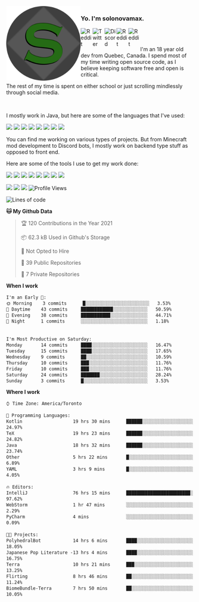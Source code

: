 <img align="left" alt="Avatar" width="200px" src="https://raw.githubusercontent.com/solonovamax/solonovamax/main/solonovamax-circle.png" />

### Yo. I'm solonovamax.

<a href="https://gitlab.com/solonovamax">
    <img align="left" alt="Reddit" width="32px" src="https://img.icons8.com/color/2x/gitlab.png">
</a>

<a href="https://twitter.com/solonovamax">
    <img align="left" alt="Twitter" width="32px" src="https://img.icons8.com/color/2x/twitter.png">
</a>

<a href="https://discord.gg/YFSQ4cF">
    <img align="left" alt="Discord" width="32px" src="https://img.icons8.com/color/2x/discord-logo.png">
</a>

<!-- <a href="https://twitch.tv/solonovamax">
    <img align="left" alt="Twitch" width="32px" src="https://img.icons8.com/color/2x/twitch.png">
</a> -->

<a href="https://reddit.com/u/solonovamax">
    <img align="left" alt="Reddit" width="32px" src="https://img.icons8.com/color/2x/reddit.png">
</a>

<a href="https://www.youtube.com/channel/UCTxCeyGu41WfEBT8mXpjHMA">
    <img align="left" alt="Reddit" width="32px" src="https://img.icons8.com/color/2x/youtube.png">
</a>

<!-- <a href="https://open.spotify.com/user/solonovamax">
    <img align="left" alt="Spotify" width="32px" src="https://img.icons8.com/color/2x/spotify.png">
</a> -->

<br />
<br />

I'm an 18 year old dev from Quebec, Canada.
I spend most of my time writing open source code, as I believe keeping software free and open is critical.

The rest of my time is spent on either school or just scrolling mindlessly through social media.

<br/>

I mostly work in Java, but here are some of the languages that I've used:

<code><img height="20" src="https://img.icons8.com/color/1x/java-coffee-cup-logo.png"></code>
<code><img height="20" src="https://img.icons8.com/color/1x/kotlin.png"></code>
<code><img height="20" src="https://img.icons8.com/color/1x/javascript.png"></code>
<code><img height="20" src="https://img.icons8.com/color/1x/nodejs.png"></code>
<code><img height="20" src="https://img.icons8.com/color/1x/python.png"></code>
<code><img height="20" src="https://img.icons8.com/color/1x/html-5.png"></code>
<code><img height="20" src="https://img.icons8.com/color/1x/css3.png"></code>
<code><img height="20" src="https://img.icons8.com/color/1x/graphql.png"></code>

You can find me working on various types of projects.
But from Minecraft mod development to Discord bots, I mostly work on backend type stuff as opposed to front end.

Here are some of the tools I use to get my work done:

<code><img height="20" src="https://img.icons8.com/material/1x/intellij-idea.png"></code>
<code><img height="20" src="https://img.icons8.com/color/1x/git.png"></code>
<code><img height="20" src="https://img.icons8.com/color/1x/docker.png"></code>
<code><img height="20" src="https://img.icons8.com/color/1x/linux.png"></code>
<code><img height="20" src="https://img.icons8.com/color/1x/mongodb.png"></code>
<code><img height="20" src="https://img.icons8.com/metro/1x/mysql.png"></code>
<code><img height="20" src="https://img.icons8.com/fluent/1x/console.png"></code>
<code><img height="20" src="https://img.icons8.com/color/1x/open-source.png"></code>

![](https://img.shields.io/badge/OS-Linux-informational?style=flat&logo=Arch%20Linux&logoColor=white&color=007ec6)
![](https://img.shields.io/badge/Editor-IntelliJ%20Idea-informational?style=flat&logo=IntelliJ%20Idea&logoColor=white&color=007ec6)
![](https://img.shields.io/badge/Main%20Language-Java-informational?style=flat&logo=Java&logoColor=white&color=007ec6)
![Profile Views](https://komarev.com/ghpvc/?username=solonovamax&color=blue&style=flat)








<!--START_SECTION:waka-->
![Lines of code](https://img.shields.io/badge/From%20Hello%20World%20I%27ve%20Written-19120%20lines%20of%20code-blue)

**🐱 My Github Data** 

> 🏆 120 Contributions in the Year 2021
 > 
> 📦 62.3 kB Used in Github's Storage 
 > 
> 🚫 Not Opted to Hire
 > 
> 📜 39 Public Repositories 
 > 
> 🔑 7 Private Repositories  
 > 
**When I work** 

```text
I'm an Early 🐤: 
🌞 Morning    3 commits      █░░░░░░░░░░░░░░░░░░░░░░░░   3.53% 
🌆 Daytime    43 commits     ████████████░░░░░░░░░░░░░   50.59% 
🌃 Evening    38 commits     ███████████░░░░░░░░░░░░░░   44.71% 
🌙 Night      1 commits      ░░░░░░░░░░░░░░░░░░░░░░░░░   1.18%


I'm Most Productive on Saturday: 
Monday       14 commits     ████░░░░░░░░░░░░░░░░░░░░░   16.47% 
Tuesday      15 commits     ████░░░░░░░░░░░░░░░░░░░░░   17.65% 
Wednesday    9 commits      ██░░░░░░░░░░░░░░░░░░░░░░░   10.59% 
Thursday     10 commits     ███░░░░░░░░░░░░░░░░░░░░░░   11.76% 
Friday       10 commits     ███░░░░░░░░░░░░░░░░░░░░░░   11.76% 
Saturday     24 commits     ███████░░░░░░░░░░░░░░░░░░   28.24% 
Sunday       3 commits      █░░░░░░░░░░░░░░░░░░░░░░░░   3.53%

```


**Where I work** 

```text
⌚︎ Time Zone: America/Toronto

💬 Programming Languages: 
Kotlin                   19 hrs 30 mins      ██████░░░░░░░░░░░░░░░░░░░   24.97% 
TeX                      19 hrs 23 mins      ██████░░░░░░░░░░░░░░░░░░░   24.82% 
Java                     18 hrs 32 mins      ██████░░░░░░░░░░░░░░░░░░░   23.74% 
Other                    5 hrs 22 mins       █░░░░░░░░░░░░░░░░░░░░░░░░   6.89% 
YAML                     3 hrs 9 mins        █░░░░░░░░░░░░░░░░░░░░░░░░   4.05%

🔥 Editors: 
IntelliJ                 76 hrs 15 mins      ████████████████████████░   97.62% 
WebStorm                 1 hr 47 mins        ░░░░░░░░░░░░░░░░░░░░░░░░░   2.29% 
PyCharm                  4 mins              ░░░░░░░░░░░░░░░░░░░░░░░░░   0.09%

🐱‍💻 Projects: 
PolyhedralBot            14 hrs 6 mins       ████░░░░░░░░░░░░░░░░░░░░░   18.05% 
Japanese Pop Literature -13 hrs 4 mins       ████░░░░░░░░░░░░░░░░░░░░░   16.75% 
Terra                    10 hrs 21 mins      ███░░░░░░░░░░░░░░░░░░░░░░   13.25% 
Flirting                 8 hrs 46 mins       ██░░░░░░░░░░░░░░░░░░░░░░░   11.24% 
BiomeBundle-Terra        7 hrs 50 mins       ██░░░░░░░░░░░░░░░░░░░░░░░   10.05%

```


<!--END_SECTION:waka-->

<!--
**solonovamax/solonovamax** is a ✨ _special_ ✨ repository because its `README.md` (this file) appears on your GitHub profile.

Here are some ideas to get you started:

- 🔭 I’m currently working on ...
- 🌱 I’m currently learning ...
- 👯 I’m looking to collaborate on ...
- 🤔 I’m looking for help with ...
- 💬 Ask me about ...
- 📫 How to reach me: ...
- 😄 Pronouns: ...
- ⚡ Fun fact: ...
-->
